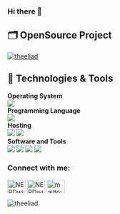 ### Hi there 👋

## 🗂️ OpenSource Project

<a href="https://github.com/theeliad/Geospatial_Weather_App">
  <img align="center" src="https://github-readme-stats.vercel.app/api/pin/?username=theeliad&repo=Geospatial_Weather_App&show_icons=true" alt="theeliad" />
</a>


## 🔧 Technologies & Tools

**Operating System**<br>
![](https://img.shields.io/badge/-Windows-informational?style=flat&logo=windows&logoColor=white&color=0078D6)
<br>
**Programming Language**<br>
![](https://img.shields.io/badge/-Python-informational?style=flat&logo=python&logoColor=white&color=3776AB)
<br>
**Hosting**<br>
![](https://img.shields.io/badge/-Github_Pages-informational?style=flat&logo=github&logoColor=white&color=222222)
![](https://img.shields.io/badge/-Streamlit_Cloud-informational?style=flat&logo=streamlit&logoColor=red&color=000000)
<br>
**Software and Tools**<br>
![](https://img.shields.io/badge/-Git-informational?style=flat&logo=git&logoColor=black&color=F05032)
![](https://img.shields.io/badge/-Pycharm?style=flat&logo=Pycharm&logoColor=black&color=20b2aa)
![](https://img.shields.io/badge/-PostgreSQL-informational?style=flat&logo=postgresql&logoColor=white&color=4169E1)
![](https://img.shields.io/badge/-Spyder-informational?style=flat&logo=Spyderide&logoColor=red&color=fefffe)


<p align="left"> 
<h3 align="left">Connect with me:</h3>
<a href="https://twitter.com/NERDwithSWAGGER" target="blank"><img align="center" src="https://cdn.jsdelivr.net/npm/simple-icons@3.0.1/icons/twitter.svg" alt="NERDwithSWAGGER" height="30" width="40" /></a>
<a href="https://www.linkedin.com/in/eli-p-96312163/" target="blank"><img align="center" src="https://cdn.jsdelivr.net/npm/simple-icons@3.0.1/icons/linkedin.svg" alt="NERDwithSWAGGER" height="30" width="40" /></a>
<a href="mailto:policapee@gmail.com" target="blank"><img align="center" src="https://cdn.jsdelivr.net/npm/simple-icons@3.0.1/icons/gmail.svg" alt="mailto:policapee@gmail.com" height="30" width="40" /></a>
</p>

<p><img align="left" src="https://github-readme-stats.vercel.app/api/top-langs/?username=theeliad&layout=compact" alt="theeliad" /></p>

<!--
**theeliad/theeliad** is a ✨ _special_ ✨ repository because its `README.md` (this file) appears on your GitHub profile.

Here are some ideas to get you started:

- 🔭 I’m currently working on ...
- 🌱 I’m currently learning ...
- 👯 I’m looking to collaborate on ...
- 🤔 I’m looking for help with ...
- 💬 Ask me about ...
- 📫 How to reach me: ...
- 😄 Pronouns: ...
- ⚡ Fun fact: ...
-->
